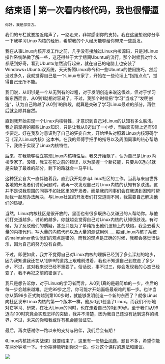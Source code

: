 # 结束语 | 第一次看内核代码，我也很懵逼

    你好，我是邵亚方。

我们的专栏就要接近尾声了，一路走来，非常感谢你的支持。我在这里想跟你分享一下我学习Linux内核的经历，希望我的个人经历能够给你带来一些启发。

我在从事Linux内核开发工作之前，几乎没有接触过Linux内核源码，只是对Linux操作系统略微了解一些，这还得益于大学期间Ubuntu的流行。那个时候我对什么都感到好奇，看到Ubuntu忽然流行起来，就在自己的电脑上也安装了Windows+Ubuntu双系统，天天折腾Linux命令和一些Ubuntu的使用技巧。然后没过多久，我就觉得自己是一个Linux专家了，开始在一些论坛上“指指点点”，觉得自己无所不能。

我们说，从0到1是一个从无到有的过程，对于发明创造来说这很难，但对于学习新东西而言，从0到1就相对容易了。不过，我那个时候把“学习”当成了“发明创造”，认为自己跨越了从0到1的阶段，就算是突破了学习Linux最难的部分，再往后就会顺其自然。

直到我开始实现一个Linux内核特性，才意识到自己对Linux的认知有多么肤浅。我之前掌握的那些Linux知识，只是让我从0迈出了一小步，而后面实际上还有99步要走。好在我及时意识到了自己的狂妄自大，开始埋头对照着Linux内核源码学习《深入Linux内核》这本书。在我的师傅手把手的指导以及周围同事的热心帮助下，我终于实现了Linux内核特性。

后来，在我能够独立实现Linux内核特性后，我又开始飘了，认为自己是Linux内核专家了。没错，我又在犯之前的错误，以为掌握一个新技能，只要从0迈向1就是突破了最难的部分，剩下的路就会一马平川。

这种狂妄自大一直伴随着我，直到我开始参与Linux社区的工作。当我与来自世界各地的开发者们讨论问题时，我再一次发现自己对Linux内核的认知有多肤浅。这并不是说我周围的同事不如社区里的开发者，而是我的同事们会在我遇到困难时帮助我一起想办法解决，与Linux社区的开发者们打交道则不同，我需要自己解决他们的质疑。

当然，Linux内核社区是很开放的，里面也有很多既热心又谦逊的人帮助你。与他们打交道越多，讨论的越多，你就越会觉得自己对Linux内核的认知很肤浅。有时候，为了反驳他们的质疑，甚至只是为了单纯指出他们逻辑上的缺陷，我会去看大量的内核代码，写大量的内核代码以及大量的测试用例……每当Linux内核子系统的maintainer承认他们的观点是错的，而我的观点是正确的时候，我都会感觉很快乐，因为自己的努力没有白费。

不过，即便如此，我并不觉得自己对Linux内核的理解已经到了多么深刻的地步，因为我知道我还在从1到99的道路上艰难前进着，我也不知道自己到底走了多少步，不过，这对我来说已经不重要了。俗话说，事不过三，你会发现我的心态已经变了，我不再犯之前的错误了。

我只是想告诉你，对于Linux的学习者而言，从0到1真的是最简单的一步，往后的每一步会越来越难。走完99步之后，你可能才开始面临最艰难的那一步。也许当你从第99步正式跨越到第100步时，就能够发明创造一个新的东西了？就像Linus向社区发布Linux内核的第一个版本一样，他从0到1创造了Linux。而我们不断地对它学习、研究，在壮大Linux的同时，也在走着自己的0到99步。至于我们从99迈向100时究竟会实现怎样的突破，我并不清楚，因为我自己还没有达到这样的境界，不过，未来的你和我或许有机会能验证它。

最后，再次感谢你一路以来的支持与陪伴，我们后会有期！

《Linux内核技术实战课》就要结束了，这里有一份[毕业问卷](https://jinshuju.net/f/mwe1E9)，题目不多，希望你能花两分钟填一下。十分期待能听到你说一说，你对这个课程的想法和建议。

[![](https://static001.geekbang.org/resource/image/38/52/38d6dbba408db9d4a3fe34857de5d652.jpg?wh=1142*801)](https://jinshuju.net/f/mwe1E9)
    